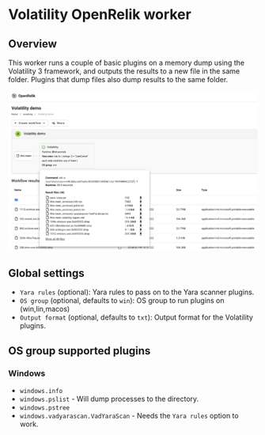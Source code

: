 # Volatility OpenRelik worker

## Overview

This worker runs a couple of basic plugins on a memory dump using the Volatility
3 framework, and outputs the results to a new file in the same folder. Plugins
that dump files also dump results to the same folder.

![Screenshot of a Volatility workflow](demo.png)

## Global settings

- `Yara rules` (optional): Yara rules to pass on to the Yara scanner plugins.
- `OS group` (optional, defaults to `win`): OS group to run plugins on
  (win,lin,macos)
- `Output format` (optional, defaults to `txt`): Output format for the
  Volatility plugins.

## OS group supported plugins

### Windows

- `windows.info`
- `windows.pslist` - Will dump processes to the directory.
- `windows.pstree`
- `windows.vadyarascan.VadYaraScan` - Needs the `Yara rules` option to work.
